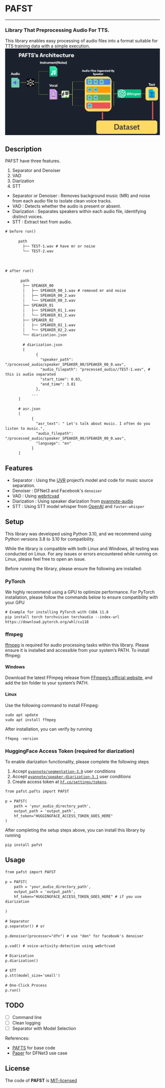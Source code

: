 # PAFST


---

### Library That Preprocessing Audio For TTS.
This library enables easy processing of audio files into a format suitable for TTS training data with a simple execution.
![architecture](architecture.png)

## Description 
PAFST have three features.

1. Separator and Denoiser
2. VAD
3. Diarization
4. STT

* Separator or Denoiser : Removes background music (MR) and noise from each audio file to isolate clean voice tracks.
* VAD : Detects whether the audio is present or absent.
* Diarization : Separates speakers within each audio file, identifying distinct voices.
* STT : Extract text from audio.




```
# before run()

      path
        ├── TEST-1.wav # have mr or noise
        └── TEST-2.wav
        


# after run()
    
       path
        ├── SPEAKER_00
        │   ├── SPEAKER_00_1.wav # removed mr and noise
        │   ├── SPEAKER_00_2.wav
        │   └── SPEAKER_00_3.wav
        ├── SPEAKER_01
        │   ├── SPEAKER_01_1.wav
        │   └── SPEAKER_01_2.wav
        ├── SPEAKER_02
        │   ├── SPEAKER_02_1.wav
        │   └── SPEAKER_02_2.wav
        └── diarization.json
        
        # diarization.json
        [
              {
                "speaker_path": "/processed_audio/speaker_SPEAKER_00/SPEAKER_00_0.wav",
                "audio_filepath": "processed_audio//TEST-1.wav", # this is audio separated
                "start_time": 0.03,
                "end_time": 3.81
              },
            ...
      ]

      # asr.json
      [
            {
              "asr_text": " Let's talk about music. I often do you listen to music.",
              "audio_filepath": "/processed_audio/speaker_SPEAKER_00/SPEAKER_00_0.wav",
              "language": "en"
            } 
      ]
```


## Features
* Separator : Using the [UVR](https://github.com/Anjok07/ultimatevocalremovergui) project’s model and code for music source separation.
* Denoiser : DFNet3 and Facebook's ` denoiser `
* VAD : Using [webrtcvad](https://github.com/wiseman/py-webrtcvad)
* Diarization : Using speaker diarization from [pyannote-audio](https://github.com/pyannote/pyannote-audio)
* STT : Using STT model whisper from [OpenAI](https://github.com/openai/whisper) and ` faster-whisper `


## Setup
This library was developed using Python 3.10, and we recommend using Python versions 3.8 to 3.10 for compatibility.

While the library is compatible with both Linux and Windows, all testing was conducted on Linux. 
For any issues or errors encountered while running on Linux, please feel free to open an issue.

Before running the library, please ensure the following are installed:

### PyTorch
We highly recommend using a GPU to optimize performance. For PyTorch installation, please follow the commands below to ensure compatibility with your GPU
```
# Example for installing PyTorch with CUDA 11.8
pip install torch torchvision torchaudio --index-url https://download.pytorch.org/whl/cu118
```

### ffmpeg
[ffmpeg](https://ffmpeg.org/) is required for audio processing tasks within this library. Please ensure it is installed and accessible from your system’s PATH.
To install ffmpeg:

#### Windows
Download the latest FFmpeg release from [FFmpeg’s official website](https://ffmpeg.org/download.html), and add the bin folder to your system’s PATH.

#### Linux 
Use the following command to install FFmpeg:
```
sudo apt update
sudo apt install ffmpeg
```

After installation, you can verify by running
```
ffmpeg -version
```


### HuggingFace Access Token (required for diarization)
To enable diarization functionality, please complete the following steps
1. Accept [`pyannote/segmentation-3.0`](https://huggingface.co/pyannote/segmentation-3.0) user conditions
2. Accept [`pyannote/speaker-diarization-3.1`](https://huggingface.co/pyannote/speaker-diarization-3.1) user conditions
3. Create access token at [`hf.co/settings/tokens`](https://huggingface.co/login?next=%2Fsettings%2Ftokens).

```
from pafst.pafts import PAFST

p = PAFST(
    path = 'your_audio_directory_path',
    output_path = 'output_path',
    hf_token="HUGGINGFACE_ACCESS_TOKEN_GOES_HERE"
)

```

After completing the setup steps above, you can install this library by running
```
pip install pafst
```


## Usage
```
from pafst import PAFST

p = PAFST(
    path = 'your_audio_directory_path',
    output_path = 'output_path',
    hf_token="HUGGINGFACE_ACCESS_TOKEN_GOES_HERE" # if you use diarization
    
)

# Separator
p.separator() # or

p.denoiser(processor="dfn") # use "den" for facebook's denoiser

p.vad() # voice-activity-detection using webrtcvad

# Diarization
p.diarization()

# STT
p.stt(model_size='small')

# One-Click Process
p.run()

```

## TODO
- [ ] Command line
- [ ] Clean logging
- [ ] Separator with Model Selection

References:

* [PAFTS](https://github.com/harmlessman/PAFTS) for base code
* [Paper](https://arxiv.org/pdf/2409.05356) for DFNet3 use case

## License

The code of **PAFST** is [MIT-licensed](LICENSE)
